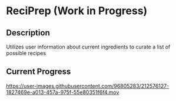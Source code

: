# ReciPrep (Work in Progress)
## Description
Utilizes user information about current ingredients to curate a list of possible recipes
## Current Progress

https://user-images.githubusercontent.com/96805283/212576127-1827469e-a013-457a-975f-55e80351f6f4.mov


